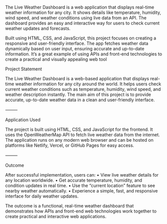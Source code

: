 The Live Weather Dashboard is a web application that displays real-time weather information for any city. It shows details like temperature, humidity, wind speed, and weather conditions using live data from an API. The dashboard provides an easy and interactive way for users to check current weather updates and forecasts.

Built using HTML, CSS, and JavaScript, this project focuses on creating a responsive and user-friendly interface. The app fetches weather data dynamically based on user input, ensuring accurate and up-to-date information. It’s a great example of using APIs and front-end technologies to create a practical and visually appealing web tool

Project Statement

The Live Weather Dashboard is a web-based application that displays real-time weather information for any city around the world. It helps users check current weather conditions such as temperature, humidity, wind speed, and weather description instantly. The main aim of this project is to provide accurate, up-to-date weather data in a clean and user-friendly interface.

⸻

Application Used

The project is built using HTML, CSS, and JavaScript for the frontend.
It uses the OpenWeatherMap API to fetch live weather data from the internet.
The application runs on any modern web browser and can be hosted on platforms like Netlify, Vercel, or GitHub Pages for easy access.

⸻

Outcome

After successful implementation, users can:
	•	View live weather details for any location worldwide.
	•	Get accurate temperature, humidity, and condition updates in real time.
	•	Use the “current location” feature to see nearby weather automatically.
	•	Experience a simple, fast, and responsive interface for daily weather updates.

The outcome is a functional, real-time weather dashboard that demonstrates how APIs and front-end web technologies work together to create practical and interactive web applications.
